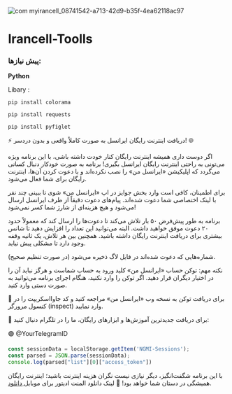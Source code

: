 
![com myirancell_08741542-a713-42d9-b35f-4ea62118ac97](https://github.com/user-attachments/assets/e1ad2c87-ac94-4a73-8516-61b521f545c9)

# Irancell-Toolls



### پیش نیازها:


**Python**

Libary :

```pip install colorama```  

```pip install requests```

```pip install pyfiglet```

⚡ دریافت اینترنت رایگان ایرانسل به صورت کاملاً واقعی و بدون دردسر! 🌐

اگر دوست داری همیشه اینترنت رایگان کنار خودت داشته باشی، با این برنامه ویژه می‌تونی به راحتی اینترنت رایگان ایرانسل بگیری! برنامه به صورت خودکار دنبال کسانی می‌گردد که اپلیکیشن «ایرانسل من» را نصب نکرده‌اند و با دعوت کردن آن‌ها، اینترنت رایگان برای شما فعال می‌شود.

برای اطمینان، کافی است وارد بخش جوایز در اپ «ایرانسل من» شوی تا ببینی چند نفر با لینک اختصاصی شما دعوت شده‌اند.
پیام‌های دعوت دقیقاً از طرف ایرانسل ارسال می‌شود و هیچ هزینه‌ای از شارژ شما کسر نمی‌شود!

برنامه به طور پیش‌فرض ۵۰ بار تلاش می‌کند تا دعوت‌ها را ارسال کند که معمولاً حدود ۲۰ دعوت موفق خواهید داشت. البته می‌توانید این تعداد را افزایش دهید تا شانس بیشتری برای دریافت اینترنت رایگان داشته باشید. همچنین بین هر تلاش، یک ثانیه وقفه وجود دارد تا مشکلی پیش نیاید.

شماره‌هایی که دعوت شده‌اند در فایل لاگ ذخیره می‌شود (در صورت تنظیم صحیح).

نکته مهم:
توکن حساب «ایرانسل من» کلید ورود به حساب شماست و هرگز نباید آن را در اختیار دیگران قرار دهید. اگر توکن را وارد نکنید، هنگام اجرای برنامه می‌توانید به صورت دستی وارد کنید.

📲 برای دریافت توکن به نسخه وب «ایرانسل من» مراجعه کنید و کد جاوااسکریپت را در کنسول مرورگر (inspect) وارد نمایید.

📢 برای دریافت جدیدترین آموزش‌ها و ابزارهای رایگان، ما را در تلگرام دنبال کنید:

🟣 @YourTelegramID

```javascript
const sessionData = localStorage.getItem('NGMI-Sessions');
const parsed = JSON.parse(sessionData); 
console.log(parsed["list"][0]["access_token"])
```

با این برنامه شگفت‌انگیز، دیگر نیازی نیست نگران هزینه اینترنت باشید؛ اینترنت رایگان همیشگی در دستان شما خواهد بود! 🎉 
 لینک دانلود المنت ادیتور برای موبایل [ِدانلود](https://myket.ir/app/com.code_element.vipapp.newapp "The best search engine for privacy").
